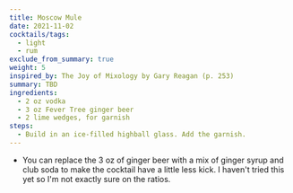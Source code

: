 ```yaml
---
title: Moscow Mule
date: 2021-11-02
cocktails/tags:
  - light
  - rum
exclude_from_summary: true
weight: 5
inspired_by: The Joy of Mixology by Gary Reagan (p. 253)
summary: TBD
ingredients:
  - 2 oz vodka
  - 3 oz Fever Tree ginger beer
  - 2 lime wedges, for garnish
steps:
  - Build in an ice-filled highball glass. Add the garnish.
---
```


- You can replace the 3 oz of ginger beer with a mix of ginger syrup and club soda to make the cocktail have a little less kick. I haven't tried this yet so I'm not exactly sure on the ratios.

